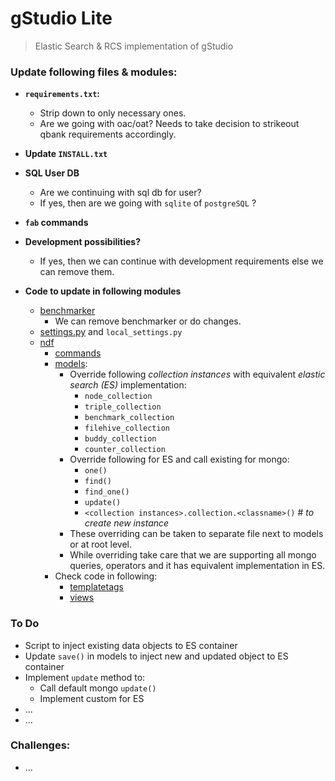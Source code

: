 # gStudio Lite
> Elastic Search & RCS implementation of gStudio


### Update following files & modules:

- **`requirements.txt`:**
    + Strip down to only necessary ones.
    + Are we going with oac/oat? Needs to take decision to strikeout qbank requirements accordingly.

- **Update `INSTALL.txt`**

- **SQL User DB**
    + Are we continuing with sql db for user?
    + If yes, then are we going with `sqlite` of `postgreSQL` ?

- **`fab` commands**

- **Development possibilities?**
    + If yes, then we can continue with development requirements else we can remove them.

- **Code to update in following modules**
    + [benchmarker](https://github.com/gnowledge/gstudio/tree/master/gnowsys-ndf/gnowsys_ndf/benchmarker)
        + We can remove benchmarker or do changes.
    + [settings.py](https://github.com/gnowledge/gstudio/blob/master/gnowsys-ndf/gnowsys_ndf/settings.py) and `local_settings.py`
    + [ndf](https://github.com/gnowledge/gstudio/tree/master/gnowsys-ndf/gnowsys_ndf/ndf)
        + [commands](https://github.com/gnowledge/gstudio/tree/master/gnowsys-ndf/gnowsys_ndf/ndf/management/commands)
        + [models](https://github.com/gnowledge/gstudio/tree/master/gnowsys-ndf/gnowsys_ndf/ndf/models):
            * Override following *collection instances* with equivalent *elastic search (ES)* implementation:
                - `node_collection`
                - `triple_collection` 
                - `benchmark_collection` 
                - `filehive_collection` 
                - `buddy_collection` 
                - `counter_collection` 
            * Override following for ES and call existing for mongo:
                - `one()`
                - `find()`
                - `find_one()`
                - `update()`
                - `<collection instances>.collection.<classname>()`  # *to create new instance*
            * These overriding can be taken to separate file next to models or at root level.
            * While overriding take care that we are supporting all mongo queries, operators and it has equivalent implementation in ES.
        + Check code in following:
            * [templatetags](https://github.com/gnowledge/gstudio/tree/master/gnowsys-ndf/gnowsys_ndf/ndf/templatetags) 
            * [views](https://github.com/gnowledge/gstudio/tree/master/gnowsys-ndf/gnowsys_ndf/ndf/views)


### To Do
- Script to inject existing data objects to ES container
- Update `save()` in models to inject new and updated object to ES container
- Implement `update` method to:
    + Call default mongo `update()`
    + Implement custom for ES
- ...
- ...


### Challenges:
- ...